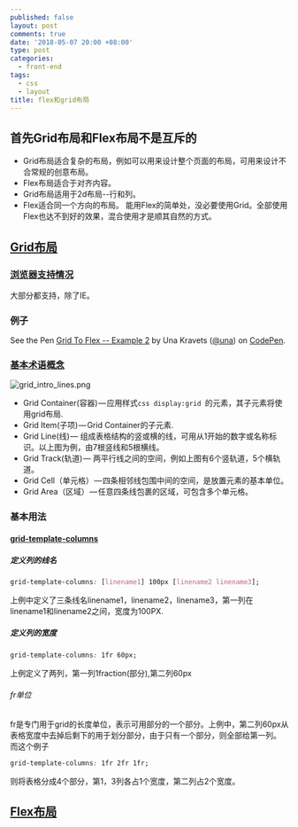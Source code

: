 ```yaml
---
published: false
layout: post
comments: true
date: '2018-05-07 20:00 +08:00'
type: post
categories:
  - front-end
tags:
  - css
  - layout
title: flex和grid布局
---
```

## 首先Grid布局和Flex布局不是互斥的
- Grid布局适合复杂的布局，例如可以用来设计整个页面的布局，可用来设计不合常规的创意布局。
- Flex布局适合于对齐内容。
- Grid布局适用于2d布局--行和列。
- Flex适合同一个方向的布局。
能用Flex的简单处，没必要使用Grid。全部使用Flex也达不到好的效果，混合使用才是顺其自然的方式。

## [Grid布局](https://developer.mozilla.org/en-US/docs/Web/CSS/CSS_Grid_Layout)

### [浏览器支持情况](https://caniuse.com/#feat=css-grid)
大部分都支持，除了IE。

### 例子

<p data-height="265" data-theme-id="0" data-slug-hash="oEXRmV" data-default-tab="css,result" data-user="una" data-embed-version="2" data-pen-title="Grid To Flex -- Example 2" class="codepen">See the Pen <a href="https://codepen.io/una/pen/oEXRmV/">Grid To Flex -- Example 2</a> by Una Kravets (<a href="https://codepen.io/una">@una</a>) on <a href="https://codepen.io">CodePen</a>.</p>
<script async src="https://static.codepen.io/assets/embed/ei.js"></script>

### [基本术语概念](https://developer.mozilla.org/en-US/docs/Web/CSS/CSS_Grid_Layout/Basic_Concepts_of_Grid_Layout)
![grid_intro_lines.png]({{site.baseurl}}/assets/grid_intro_lines.png)

 - Grid Container(容器) — 应用样式```css display:grid ```的元素，其子元素将使用grid布局.
 - Grid Item(子项) — Grid Container的子元素.
 - Grid Line(线) — 组成表格结构的竖或横的线，可用从1开始的数字或名称标识。以上图为例，由7根竖线和5根横线。
 - Grid Track(轨道) — 两平行线之间的空间，例如上图有6个竖轨道，5个横轨道。
 - Grid Cell（单元格） — 四条相邻线包围中间的空间，是放置元素的基本单位。
 - Grid Area（区域） — 任意四条线包裹的区域，可包含多个单元格。

### 基本用法
#### [grid-template-columns](https://developer.mozilla.org/en-US/docs/Web/CSS/grid-template-columns)
##### 定义列的线名
```css
grid-template-columns: [linename1] 100px [linename2 linename3];
```
上例中定义了三条线名linename1，linename2，linename3，第一列在linename1和linename2之间，宽度为100PX.
##### 定义列的宽度
```css
grid-template-columns: 1fr 60px;
```
上例定义了两列，第一列1fraction(部分),第二列60px
###### fr单位
fr是专门用于grid的长度单位，表示可用部分的一个部分。上例中，第二列60px从表格宽度中去掉后剩下的用于划分部分，由于只有一个部分，则全部给第一列。
而这个例子
```css
grid-template-columns: 1fr 2fr 1fr;
```
则将表格分成4个部分，第1，3列各占1个宽度，第二列占2个宽度。

## [Flex布局](https://developer.mozilla.org/en-US/docs/Web/CSS/CSS_Flexible_Box_Layout)
